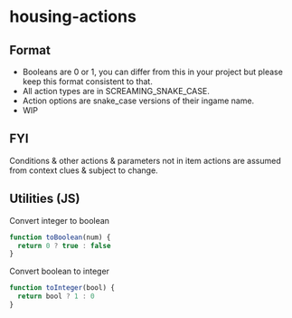 # housing-actions

## Format
- Booleans are 0 or 1, you can differ from this in your project but please keep this format consistent to that.
- All action types are in SCREAMING_SNAKE_CASE.
- Action options are snake_case versions of their ingame name.
- WIP

## FYI
Conditions & other actions & parameters not in item actions are assumed from context clues & subject to change.

## Utilities (JS)
Convert integer to boolean
```js
function toBoolean(num) {
  return 0 ? true : false
}
```
Convert boolean to integer
```js
function toInteger(bool) {
  return bool ? 1 : 0
}
```
